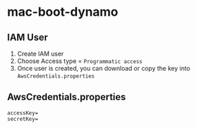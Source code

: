 # mac-boot-dynamo   

## IAM User 
1. Create IAM user 
2. Choose Access type = `Programmatic access`
3. Once user is created, you can download or copy the key into `AwsCredentials.properties`


## AwsCredentials.properties
```
accessKey=
secretKey=
```
